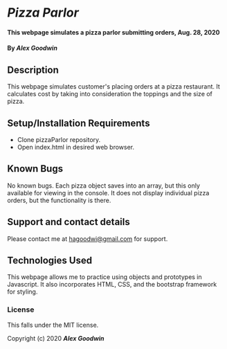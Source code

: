 # _Pizza Parlor_

#### This webpage simulates a pizza parlor submitting orders, Aug. 28, 2020

#### By _**Alex Goodwin**_

## Description

This webpage simulates customer's placing orders at a pizza restaurant. It calculates cost by taking into consideration the toppings and the size of pizza. 

## Setup/Installation Requirements

* Clone pizzaParlor repository.
* Open index.html in desired web browser.

## Known Bugs
No known bugs. Each pizza object saves into an array, but this only available for viewing in the console. It does not display individual pizza orders, but the functionality is there. 

## Support and contact details

Please contact me at hagoodwi@gmail.com for support. 

## Technologies Used

This webpage allows me to practice using objects and prototypes in Javascript. It also incorporates HTML, CSS, and the bootstrap framework for styling. 

### License

This falls under the MIT license. 

Copyright (c) 2020 **_Alex Goodwin_**